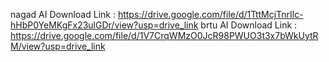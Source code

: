 nagad AI Download Link : https://drive.google.com/file/d/1TttMcjTnrIlc-hHbP0YeMKgFx23ulGDr/view?usp=drive_link
brtu AI Download Link : https://drive.google.com/file/d/1V7CrqWMzO0JcR98PWUO3t3x7bWkUytRM/view?usp=drive_link

